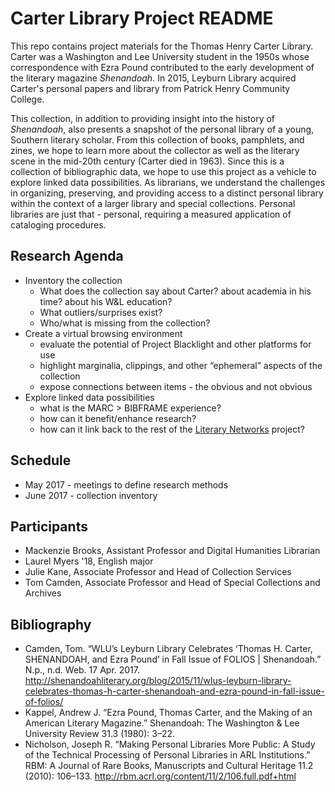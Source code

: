 # Carter Library Project README	

This repo contains project materials for the Thomas Henry Carter Library. Carter was a Washington and Lee University student in the 1950s whose correspondence with Ezra Pound contributed to the early development of the literary magazine *Shenandoah*. In 2015, Leyburn Library acquired Carter's personal papers and library from Patrick Henry Community College.  

This collection, in addition to providing insight into the history of *Shenandoah*, also presents a snapshot of the personal library of a young, Southern literary scholar. From this collection of books, pamphlets, and zines, we hope to learn more about the collector as well as the literary scene in the mid-20th century (Carter died in 1963). Since this is a collection of bibliographic data, we hope to use this project as a vehicle to explore linked data possibilities. As librarians, we understand the challenges in organizing, preserving, and providing access to a distinct personal library within the context of a larger library and special collections. Personal libraries are just that - personal, requiring a measured application of cataloging procedures. 



## Research Agenda
- Inventory the collection
    - What does the collection say about Carter? about academia in his time? about his W&L education?
    - What outliers/surprises exist?
    - Who/what is missing from the collection?
- Create a virtual browsing environment
    - evaluate the potential of Project Blacklight and other platforms for use
    - highlight marginalia, clippings, and other “ephemeral” aspects of the collection
    - expose connections between items - the obvious and not obvious
- Explore linked data possibilities
    - what is the MARC > BIBFRAME experience?
    - how can it benefit/enhance research?
    - how can it link back to the rest of the [Literary Networks](http://www.literarynetworks.org) project?


## Schedule
* May 2017 - meetings to define research methods
* June 2017 - collection inventory 


## Participants 
* Mackenzie Brooks, Assistant Professor and Digital Humanities Librarian
* Laurel Myers '18, English major
* Julie Kane, Associate Professor and Head of Collection Services 
* Tom Camden, Associate Professor and Head of Special Collections and Archives 

## Bibliography
* Camden, Tom. “WLU’s Leyburn Library Celebrates ‘Thomas H. Carter, SHENANDOAH, and Ezra Pound’ in Fall Issue of FOLIOS | Shenandoah.” N.p., n.d. Web. 17 Apr. 2017. http://shenandoahliterary.org/blog/2015/11/wlus-leyburn-library-celebrates-thomas-h-carter-shenandoah-and-ezra-pound-in-fall-issue-of-folios/
* Kappel, Andrew J. “Ezra Pound, Thomas Carter, and the Making of an American Literary Magazine.” Shenandoah: The Washington & Lee University Review 31.3 (1980): 3–22. 
* Nicholson, Joseph R. “Making Personal Libraries More Public: A Study of the Technical Processing of Personal Libraries in ARL Institutions.” RBM: A Journal of Rare Books, Manuscripts and Cultural Heritage 11.2 (2010): 106–133. http://rbm.acrl.org/content/11/2/106.full.pdf+html

